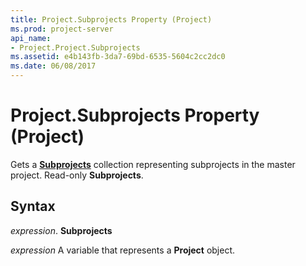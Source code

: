 ```yaml
---
title: Project.Subprojects Property (Project)
ms.prod: project-server
api_name:
- Project.Project.Subprojects
ms.assetid: e4b143fb-3da7-69bd-6535-5604c2cc2dc0
ms.date: 06/08/2017
---
```



# Project.Subprojects Property (Project)

Gets a  **[Subprojects](Project.Subproject.md)** collection representing subprojects in the master project. Read-only **Subprojects**.


## Syntax

 _expression_. **Subprojects**

 _expression_ A variable that represents a **Project** object.


